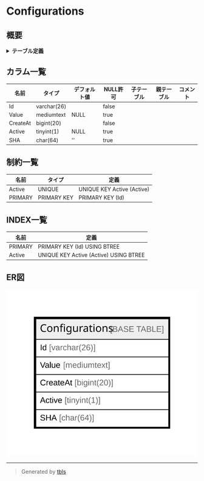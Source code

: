# Configurations

## 概要

<details>
<summary><strong>テーブル定義</strong></summary>

```sql
CREATE TABLE `Configurations` (
  `Id` varchar(26) NOT NULL,
  `Value` mediumtext DEFAULT NULL,
  `CreateAt` bigint(20) NOT NULL,
  `Active` tinyint(1) DEFAULT NULL,
  `SHA` char(64) DEFAULT '',
  PRIMARY KEY (`Id`),
  UNIQUE KEY `Active` (`Active`)
) ENGINE=InnoDB DEFAULT CHARSET=utf8mb4
```

</details>

## カラム一覧

| 名前       | タイプ         | デフォルト値       | NULL許可   | 子テーブル      | 親テーブル      | コメント     |
| -------- | ----------- | ------------ | -------- | ---------- | ---------- | -------- |
| Id       | varchar(26) |              | false    |            |            |          |
| Value    | mediumtext  | NULL         | true     |            |            |          |
| CreateAt | bigint(20)  |              | false    |            |            |          |
| Active   | tinyint(1)  | NULL         | true     |            |            |          |
| SHA      | char(64)    | ''           | true     |            |            |          |

## 制約一覧

| 名前      | タイプ         | 定義                         |
| ------- | ----------- | -------------------------- |
| Active  | UNIQUE      | UNIQUE KEY Active (Active) |
| PRIMARY | PRIMARY KEY | PRIMARY KEY (Id)           |

## INDEX一覧

| 名前      | 定義                                     |
| ------- | -------------------------------------- |
| PRIMARY | PRIMARY KEY (Id) USING BTREE           |
| Active  | UNIQUE KEY Active (Active) USING BTREE |

## ER図

![er](Configurations.svg)

---

> Generated by [tbls](https://github.com/k1LoW/tbls)
